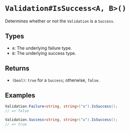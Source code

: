 # `Validation#IsSuccess<A, B>()`

Determines whether or not the `Validation` is a `Success`.

## Types

* `A`: The underlying failure type.
* `B`: The underlying success type.

## Returns

* `(bool)`: `true` for a `Success`; otherwise, `false`.

## Examples

```csharp
Validation.Failure<string, string>("a").IsSuccess();
// => false

Validation.Success<string, string>("a").IsSuccess();
// => true
```
